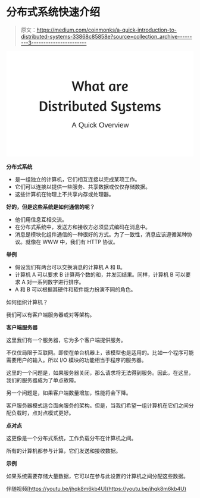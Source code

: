 # 分布式系统快速介绍

> 原文：<https://medium.com/coinmonks/a-quick-introduction-to-distributed-systems-33868c85858e?source=collection_archive---------3----------------------->

![](img/bb295548165ea0406c029a1061e4f1e0.png)

**分布式系统**

*   是一组独立的计算机，它们相互连接以完成某项工作。
*   它们可以连接以提供一些服务、共享数据或仅仅存储数据。
*   这些计算机在物理上不共享内存或处理器。

**好的，但是这些系统是如何通信的呢？**

*   他们用信息互相交流。
*   在分布式系统中，发送方和接收方必须显式编码在消息中。
*   消息是模块化组件通信的一种很好的方式。为了一致性，消息应该遵循某种协议。就像在 WWW 中，我们有 HTTP 协议。

**举例**

*   假设我们有两台可以交换消息的计算机 A 和 B。
*   计算机 A 可以要求 B 计算两个数的和，并发回结果。同样，计算机 B 可以要求 A 对一系列数字进行排序。
*   A 和 B 可以根据其硬件和软件能力扮演不同的角色。

如何组织计算机？

我们可以有客户端服务器或对等架构。

**客户端服务器**

这里我们有一个服务器，它为多个客户端提供服务。

不仅仅局限于互联网。即使在单台机器上，该模型也是适用的。比如一个程序可能需要用户的输入。所以 I/O 模块的功能相当于程序的服务器。

这里的一个问题是，如果服务器关闭，那么请求将无法得到服务。因此，在这里，我们的服务器成为了单点故障。

另一个问题是，如果客户端数量增加，性能将会下降。

客户服务器模式适合面向服务的架构。但是，当我们希望一组计算机在它们之间分配负载时，点对点模式更好。

**点对点**

这更像是一个分布式系统，工作负载分布在计算机之间。

所有的计算机都参与计算，它们发送和接收数据。

**示例**

如果系统需要存储大量数据，它可以在参与此设置的计算机之间分配这些数据。

伴随视频[https://youtu.be/jhqk8m6kb4U](https://youtu.be/jhqk8m6kb4U)